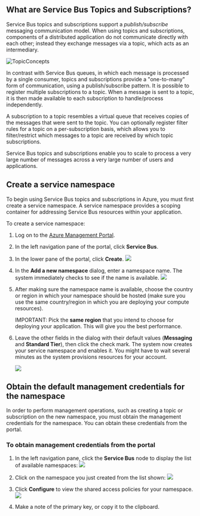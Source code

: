 ## What are Service Bus Topics and Subscriptions?

Service Bus topics and subscriptions support a *publish/subscribe*
messaging communication model. When using topics and subscriptions,
components of a distributed application do not communicate directly with
each other; instead they exchange messages via a topic, which acts as an
intermediary.

![TopicConcepts](./media/service-bus-java-how-to-create-topic/sb-topics-01.png)

In contrast with Service Bus queues, in which each message is processed by a
single consumer, topics and subscriptions provide a "one-to-many" form
of communication, using a publish/subscribe pattern. It is possible to
register multiple subscriptions to a topic. When a message is sent to a
topic, it is then made available to each subscription to handle/process
independently.

A subscription to a topic resembles a virtual queue that receives copies of
the messages that were sent to the topic. You can optionally register
filter rules for a topic on a per-subscription basis, which allows you
to filter/restrict which messages to a topic are received by which topic
subscriptions.

Service Bus topics and subscriptions enable you to scale to process a
very large number of messages across a very large number of users and
applications.

## Create a service namespace

To begin using Service Bus topics and subscriptions in Azure,
you must first create a service namespace. A service namespace provides
a scoping container for addressing Service Bus resources within your
application.

To create a service namespace:

1.  Log on to the [Azure Management Portal][].

2.  In the left navigation pane of the portal, click
    **Service Bus**.

3.  In the lower pane of the portal, click **Create**.
    ![][0]

4.  In the **Add a new namespace** dialog, enter a namespace name.
    The system immediately checks to see if the name is available.
    ![][2]

5.  After making sure the namespace name is available, choose the
    country or region in which your namespace should be hosted (make
    sure you use the same country/region in which you are deploying your
    compute resources).

	IMPORTANT: Pick the **same region** that you intend to choose for
    deploying your application. This will give you the best performance.

6. 	Leave the other fields in the dialog with their default values (**Messaging** and **Standard Tier**), then click the check mark. The system now creates your service
    namespace and enables it. You might have to wait several minutes as
    the system provisions resources for your account.

	![][6]


## Obtain the default management credentials for the namespace

In order to perform management operations, such as creating a topic or
subscription on the new namespace, you must obtain the management
credentials for the namespace. You can obtain these credentials from the portal.

### To obtain management credentials from the portal

1.  In the left navigation pane, click the **Service Bus** node to
    display the list of available namespaces:
    ![][0]

2.  Click on the namespace you just created from the list shown:
    ![][3]

3.  Click **Configure** to view the shared access policies for your namespace.
	![](./media/service-bus-java-how-to-create-topic/sb-queues-14.png)

4.  Make a note of the primary key, or copy it to the clipboard.


  [Azure Management Portal]: http://manage.windowsazure.cn
  [0]: ./media/service-bus-java-how-to-create-topic/sb-queues-13.png
  [2]: ./media/service-bus-java-how-to-create-topic/sb-queues-04.png
  [3]: ./media/service-bus-java-how-to-create-topic/sb-queues-09.png
  [4]: ./media/service-bus-java-how-to-create-topic/sb-queues-06.png

  [6]: ./media/service-bus-java-how-to-create-topic/getting-started-multi-tier-27.png
  [34]: ./media/service-bus-java-how-to-create-topic/VSProperties.png
